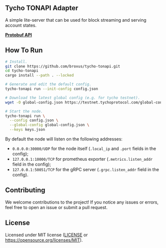 ## Tycho TONAPI Adapter

A simple lite-server that can be used for block streaming and serving account states.

[**Protobuf API**](./proto/indexer.proto)

## How To Run

```bash
# Install.
git clone https://github.com/broxus/tycho-tonapi.git
cd tycho-tonapi
cargo install --path . --locked

# Generate and edit the default config.
tycho-tonapi run --init-config config.json

# Download the latest global config (e.g. for tycho testnet).
wget -O global-config.json https://testnet.tychoprotocol.com/global-config.json

# Start the node.
tycho-tonapi run \
  --config config.json \
  --global-config global-config.json \
  --keys keys.json
```

By default the node will listen on the following addresses:
- `0.0.0.0:30000/UDP` for the node itself (`.local_ip` and `.port` fields in the config);
- `127.0.0.1:10000/TCP` for prometheus exporter (`.metrics.listen_addr` field in the config);
- `127.0.0.1:50051/TCP` for the gRPC server (`.grpc.listen_addr` field in the config).

## Contributing

We welcome contributions to the project! If you notice any issues or errors,
feel free to open an issue or submit a pull request.

## License

Licensed under MIT license ([LICENSE](LICENSE) or <https://opensource.org/licenses/MIT>).

